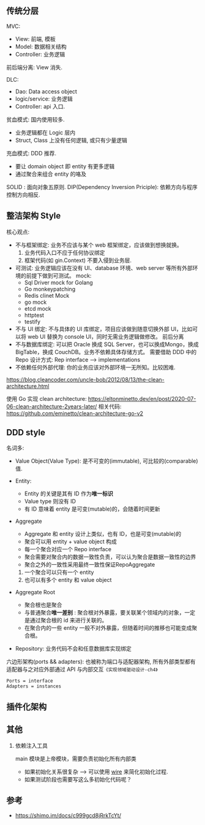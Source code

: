 ## 传统分层
MVC: 
- View: 前端, 模板
- Model: 数据相关结构
- Controller: 业务逻辑

前后端分离: View 消失.

DLC:
- Dao: Data access object
- logic/service: 业务逻辑
- Controller: api 入口.

贫血模式: 国内使用较多.
- 业务逻辑都在 Logic 层内
- Struct, Class 上没有任何逻辑, 或只有少量逻辑

充血模式: DDD 推荐.
- 要让 domain object 即 entity 有更多逻辑
- 通过聚合来组合 entity 的咯及

SOLID : 面向对象五原则.
DIP(Dependency Inversion Priciple): 依赖方向与程序控制方向相反.

## 整洁架构 Style

核心观点: 
- 不与框架绑定: 业务不应该与某个 web 框架绑定，应该做到想换就换。
    1. 业务代码入口不应于任何协议绑定
    2. 框架代码(如 gin.Context) 不要入侵到业务层.
- 可测试: 业务逻辑应该在没有 UI、database 环境、web server 等所有外部环境的前提下做到可测试。
    mock:
    - Sql Driver mock for Golang
    - Go monkeypatching
    - Redis clinet Mock
    - go mock
    - etcd mock
    - httptest
    - testify
- 不与 UI 绑定: 不与具体的 UI 库绑定，项目应该做到随意切换外部 UI，比如可以将 web UI 替换为 console UI，同时无需业务逻辑做修改。
    前后分离
- 不与数据库绑定: 可以把 Oracle 换成  SQL Server，也可以换成Mongo，换成 BigTable，换成 CouchDB。业务不依赖具体存储方式。
    需要借助 DDD 中的 Repo 设计方式: Rep interface --> implementations
- 不依赖任何外部代理: 你的业务应该对外部环境一无所知。比较困难.

https://blog.cleancoder.com/uncle-bob/2012/08/13/the-clean-architecture.html

使用 Go 实现 clean architecture: https://eltonminetto.dev/en/post/2020-07-06-clean-architecture-2years-later/
相关代码: https://github.com/eminetto/clean-architecture-go-v2

## DDD style

名词多:
- Value Object(Value Type): 是不可变的(immutable), 可比较的(comparable)值.
- Entity:

    - Entity 的关键是其有 ID 作为**唯一标识**
    - Value type 则没有 ID
    - 有 ID 意味着 entity 是可变(mutable)的，会随着时间更新

- Aggregate
    - Aggregate 和 entity 设计上类似，也有 ID，也是可变(mutable)的
    - 聚合可以用 entity + value object 构成
    - 每一个聚合对应一个 Repo interface
    - 聚合需要对聚合内的数据一致性负责，可以认为聚合是数据一致性的边界
    - 聚合之外的一致性采用最终一致性保证RepoAggregate

    1. 一个聚合可以只有一个 entity
    2. 也可以有多个 entity 和 value object

- Aggregate Root

    - 聚合根也是聚合
    - 与普通聚合**唯一差别** : 聚合根对外暴露，要关联某个领域内的对象，一定是通过聚合根的 id 来进行关联的。
    - 在聚合内的一些 entity 一般不对外暴露，但随着时间的推移也可能变成聚合根。

- Repository: 业务代码不会和任意数据库实现绑定

六边形架构(ports && adapters): 也被称为端口与适配器架构, 所有外部类型都有适配器与之对应外部通过 API 与内部交互`《实现领域驱动设计-ch4》`
```
Ports = interface
Adapters = instances
```


## 插件化架构


## 其他

1. 依赖注入工具

    main 模块是上帝模块，需要负责初始化所有内部类

    - 如果初始化关系很复杂 --> 可以使用 [wire](https://github.com/google/wire) 来简化初始化过程.
    - 如果测试阶段也需要写这么多初始化代码呢？

## 参考

- https://shimo.im/docs/c999gcd8jRrkTcYt/



